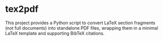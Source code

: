 # tex2pdf
This project provides a Python script to convert LaTeX section fragments (not full documents) into standalone PDF files, wrapping them in a minimal LaTeX template and supporting BibTeX citations.
